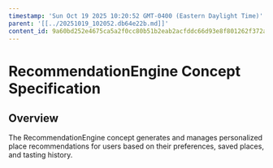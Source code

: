 ```yaml
---
timestamp: 'Sun Oct 19 2025 10:20:52 GMT-0400 (Eastern Daylight Time)'
parent: '[[../20251019_102052.db64e22b.md]]'
content_id: 9a60bd252e4675ca5a2f0cc80b51b2eab2acfddc66d93e8f801262f372ae01be
---
```


# RecommendationEngine Concept Specification

## Overview

The RecommendationEngine concept generates and manages personalized place recommendations for users based on their preferences, saved places, and tasting history.
